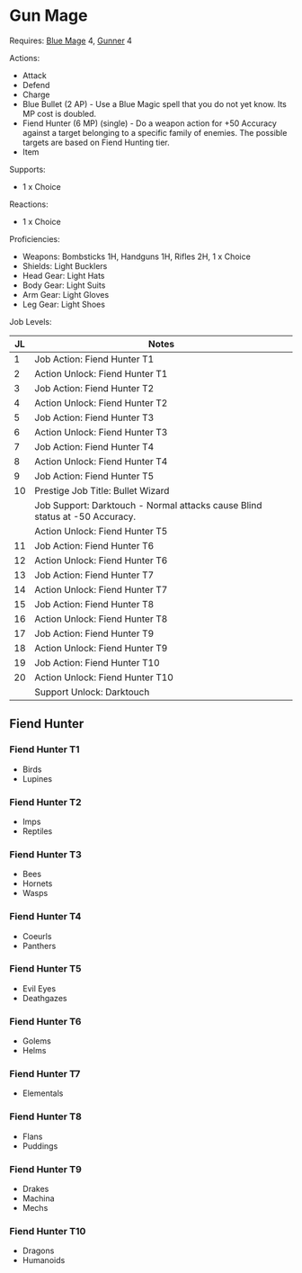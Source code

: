 # Gun Mage

Requires: [Blue Mage](/Jobs/JobDetails/BlueMage.md) 4, [Gunner](/Jobs/JobDetails/Gunner.md) 4

Actions:

- Attack
- Defend
- Charge
- Blue Bullet (2 AP) - Use a Blue Magic spell that you do not yet know. Its MP cost is doubled.
- Fiend Hunter (6 MP) (single) - Do a weapon action for +50 Accuracy against a target belonging to a specific family of enemies. The possible targets are based on Fiend Hunting tier.
- Item

Supports:

- 1 x Choice

Reactions:

- 1 x Choice

Proficiencies:

- Weapons: Bombsticks 1H, Handguns 1H, Rifles 2H, 1 x Choice
- Shields: Light Bucklers
- Head Gear: Light Hats
- Body Gear: Light Suits
- Arm Gear: Light Gloves
- Leg Gear: Light Shoes

Job Levels:

| JL | Notes |
| --- | --- |
| 1 | Job Action: Fiend Hunter T1
| 2 | Action Unlock: Fiend Hunter T1
| 3 | Job Action: Fiend Hunter T2
| 4 | Action Unlock: Fiend Hunter T2
| 5 | Job Action: Fiend Hunter T3
| 6 | Action Unlock: Fiend Hunter T3
| 7 | Job Action: Fiend Hunter T4
| 8 | Action Unlock: Fiend Hunter T4
| 9 | Job Action: Fiend Hunter T5
| 10 | Prestige Job Title: Bullet Wizard
|    | Job Support: Darktouch - Normal attacks cause Blind status at -50 Accuracy.
|    | Action Unlock: Fiend Hunter T5
| 11 | Job Action: Fiend Hunter T6
| 12 | Action Unlock: Fiend Hunter T6
| 13 | Job Action: Fiend Hunter T7
| 14 | Action Unlock: Fiend Hunter T7
| 15 | Job Action: Fiend Hunter T8
| 16 | Action Unlock: Fiend Hunter T8
| 17 | Job Action: Fiend Hunter T9
| 18 | Action Unlock: Fiend Hunter T9
| 19 | Job Action: Fiend Hunter T10
| 20 | Action Unlock: Fiend Hunter T10
|    | Support Unlock: Darktouch

## Fiend Hunter

### Fiend Hunter T1

- Birds
- Lupines

### Fiend Hunter T2

- Imps
- Reptiles

### Fiend Hunter T3

- Bees
- Hornets
- Wasps

### Fiend Hunter T4

- Coeurls
- Panthers

### Fiend Hunter T5

- Evil Eyes
- Deathgazes

### Fiend Hunter T6

- Golems
- Helms

### Fiend Hunter T7

- Elementals

### Fiend Hunter T8

- Flans
- Puddings

### Fiend Hunter T9

- Drakes
- Machina
- Mechs

### Fiend Hunter T10

- Dragons
- Humanoids
